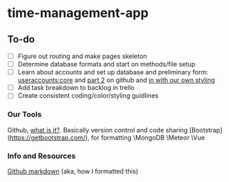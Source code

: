 # time-management-app
## To-do
- [ ] Figure out routing and make pages skeleton
- [ ] Determine database formats and start on methods/file setup
- [ ] Learn about accounts and set up database and preliminary form: [useraccounts:core](https://atmospherejs.com/useraccounts/core) and [part 2](https://github.com/meteor-useraccounts/core/blob/master/Guide.md#available-versions) on github and [in with our own styling](https://atmospherejs.com/useraccounts/unstyled)
- [ ] Add task breakdown to backlog in trello
- [ ] Create consistent coding/color/styling guidlines

### Our Tools
Github, [what is it?](https://www.howtogeek.com/180167/htg-explains-what-is-github-and-what-do-geeks-use-it-for/). Basically version control and code sharing
\[Bootstrap](https://getbootstrap.com/), for formatting
\MongoDB
\Meteor
\Vue

### Info and Resources
[Github markdown](https://guides.github.com/features/mastering-markdown/) (aka, how I formatted this)
